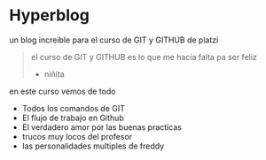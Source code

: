 # Hyperblog
un blog increible para el curso de GIT y GITHUB de platzi
>el curso de GIT y GITHUB es lo que me hacia falta pa ser feliz 
>- niñita

en este curso vemos de todo
* Todos los comandos de GIT
* El flujo de trabajo en Github 
* El verdadero amor por las buenas practicas
* trucos muy locos del profesor
* las personalidades multiples de freddy 
